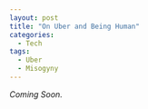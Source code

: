 ```yaml
---
layout: post
title: "On Uber and Being Human"
categories:
  - Tech
tags:
  - Uber
  - Misogyny
---
```



*Coming Soon.*
